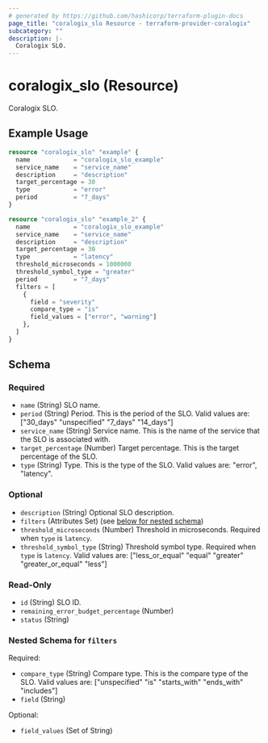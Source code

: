 ```yaml
---
# generated by https://github.com/hashicorp/terraform-plugin-docs
page_title: "coralogix_slo Resource - terraform-provider-coralogix"
subcategory: ""
description: |-
  Coralogix SLO.
---
```


# coralogix_slo (Resource)

Coralogix SLO.

## Example Usage

```terraform
resource "coralogix_slo" "example" {
  name            = "coralogix_slo_example"
  service_name    = "service_name"
  description     = "description"
  target_percentage = 30
  type            = "error"
  period          = "7_days"
}

resource "coralogix_slo" "example_2" {
  name            = "coralogix_slo_example"
  service_name    = "service_name"
  description     = "description"
  target_percentage = 30
  type            = "latency"
  threshold_microseconds = 1000000
  threshold_symbol_type = "greater"
  period          = "7_days"
  filters = [
    {
      field = "severity"
      compare_type = "is"
      field_values = ["error", "warning"]
    },
  ]
}
```

<!-- schema generated by tfplugindocs -->
## Schema

### Required

- `name` (String) SLO name.
- `period` (String) Period. This is the period of the SLO. Valid values are: ["30_days" "unspecified" "7_days" "14_days"]
- `service_name` (String) Service name. This is the name of the service that the SLO is associated with.
- `target_percentage` (Number) Target percentage. This is the target percentage of the SLO.
- `type` (String) Type. This is the type of the SLO. Valid values are: "error", "latency".

### Optional

- `description` (String) Optional SLO description.
- `filters` (Attributes Set) (see [below for nested schema](#nestedatt--filters))
- `threshold_microseconds` (Number) Threshold in microseconds. Required when `type` is `latency`.
- `threshold_symbol_type` (String) Threshold symbol type. Required when `type` is `latency`. Valid values are: ["less_or_equal" "equal" "greater" "greater_or_equal" "less"]

### Read-Only

- `id` (String) SLO ID.
- `remaining_error_budget_percentage` (Number)
- `status` (String)

<a id="nestedatt--filters"></a>
### Nested Schema for `filters`

Required:

- `compare_type` (String) Compare type. This is the compare type of the SLO. Valid values are: ["unspecified" "is" "starts_with" "ends_with" "includes"]
- `field` (String)

Optional:

- `field_values` (Set of String)
